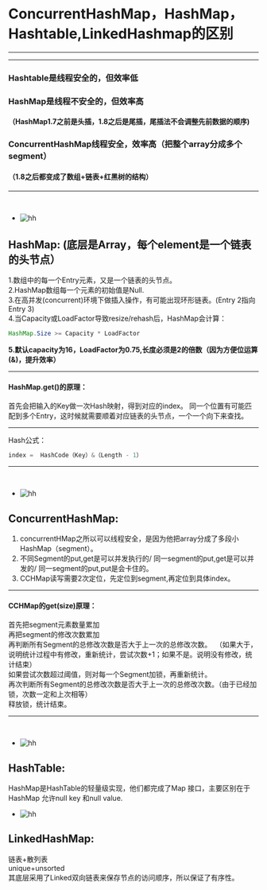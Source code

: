 # ConcurrentHashMap，HashMap，Hashtable,LinkedHashmap的区别
---
---

### Hashtable是线程安全的，但效率低
### HashMap是线程不安全的，但效率高
#### （HashMap1.7之前是头插，1.8之后是尾插，尾插法不会调整先前数据的顺序)
### ConcurrentHashMap线程安全，效率高（把整个array分成多个segment）
#### （1.8之后都变成了数组+链表+红黑树的结构）


---

&nbsp;
&nbsp;
- ![hh](https://via.placeholder.com/15/c5f015/000000?text=+) 
## HashMap: (底层是Array，每个element是一个链表的头节点）
1.数组中的每一个Entry元素，又是一个链表的头节点。\
2.HashMap数组每一个元素的初始值是Null.\
3.在高并发(concurrent)环境下做插入操作，有可能出现环形链表。(Entry 2指向 Entry 3)\
4.当Capacity或LoadFactor导致resize/rehash后，HashMap会计算： 
```java
HashMap.Size >= Capacity * LoadFactor
```
**5.默认capacity为16，LoadFactor为0.75,长度必须是2的倍数（因为方便位运算(&)，提升效率）**

---
#### HashMap.get()的原理：
首先会把输入的Key做一次Hash映射，得到对应的index。
同一个位置有可能匹配到多个Entry，这时候就需要顺着对应链表的头节点，一个一个向下来查找。

---

Hash公式：
```java
index =  HashCode（Key）&（Length - 1） 
```
---
&nbsp;
&nbsp;
&nbsp;

- ![hh](https://via.placeholder.com/15/c5f015/000000?text=+) 
## ConcurrentHashMap:
1. concurrentHMap之所以可以线程安全，是因为他把array分成了多段小HashMap（segment）。
2. 不同Segment的put,get是可以并发执行的/ 同一segment的put,get是可以并发的/ 同一segment的put,put是会卡住的。
3. CCHMap读写需要2次定位，先定位到segment,再定位到具体index。


---
#### CCHMap的get(size)原理：
首先把segment元素数量累加\
再把segment的修改次数累加\
再判断所有Segment的总修改次数是否大于上一次的总修改次数。&nbsp;
（如果大于，说明统计过程中有修改，重新统计，尝试次数+1；如果不是。说明没有修改，统计结束）\
如果尝试次数超过阈值，则对每一个Segment加锁，再重新统计。\
再次判断所有Segment的总修改次数是否大于上一次的总修改次数。（由于已经加锁，次数一定和上次相等）\
释放锁，统计结束。

---


&nbsp;
&nbsp;
&nbsp;

- ![hh](https://via.placeholder.com/15/c5f015/000000?text=+) 
## HashTable:
HashMap是HashTable的轻量级实现，他们都完成了Map 接口，主要区别在于HashMap 允许null key 和null value.

- ![hh](https://via.placeholder.com/15/c5f015/000000?text=+) 
## LinkedHashMap:
链表+散列表\
unique+unsorted\
其底层采用了Linked双向链表来保存节点的访问顺序，所以保证了有序性。
